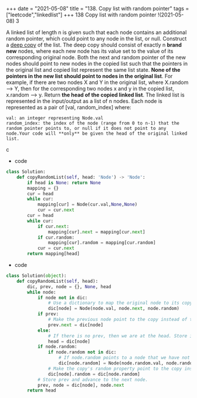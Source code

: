 +++
date = "2021-05-08"
title = "138. Copy list with random pointer"
tags = ["leetcode","linkedlist"]
+++
138 Copy list with random pointer
!(2021-05-08)  3

A linked list of length n is given such that each node contains an additional random pointer, which could point to any node in the list, or null.
Construct a [deep copy](https://en.wikipedia.org/wiki/Object_copying#Deep_copy) of the list. The deep copy should consist of exactly n **brand new** nodes, where each new node has its value set to the value of its corresponding original node. Both the next and random pointer of the new nodes should point to new nodes in the copied list such that the pointers in the original list and copied list represent the same list state. **None of the pointers in the new list should point to nodes in the original list**.
For example, if there are two nodes X and Y in the original list, where X.random --> Y, then for the corresponding two nodes x and y in the copied list, x.random --> y.
Return __the head of the copied linked list__.
The linked list is represented in the input/output as a list of n nodes. Each node is represented as a pair of [val, random_index] where:

	val: an integer representing Node.val
	random_index: the index of the node (range from 0 to n-1) that the random pointer points to, or null if it does not point to any node.Your code will **only** be given the head of the original linked list.
c
- code
```py
class Solution:
    def copyRandomList(self, head: 'Node') -> 'Node':
        if head is None: return None
        mapping = {}
        cur = head
        while cur:
            mapping[cur] = Node(cur.val,None,None)
            cur = cur.next
        cur = head
        while cur:
            if cur.next:
                mapping[cur].next = mapping[cur.next]
            if cur.random:
                mapping[cur].random = mapping[cur.random]
            cur = cur.next
        return mapping[head]

```
- code
```py
class Solution(object):
    def copyRandomList(self, head):
        dic, prev, node = {}, None, head
        while node:
            if node not in dic:
                # Use a dictionary to map the original node to its copy
                dic[node] = Node(node.val, node.next, node.random)
            if prev:
                # Make the previous node point to the copy instead of the original.
                prev.next = dic[node]
            else:
                # If there is no prev, then we are at the head. Store it to return later.
                head = dic[node]
            if node.random:
                if node.random not in dic:
                    # If node.random points to a node that we have not yet encountered, store it in the dictionary.
                    dic[node.random] = Node(node.random.val, node.random.next, node.random.random)
                # Make the copy's random property point to the copy instead of the original.
                dic[node].random = dic[node.random]
            # Store prev and advance to the next node.
            prev, node = dic[node], node.next
        return head

```

